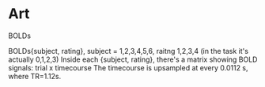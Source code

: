 # Art

BOLDs

BOLDs{subject, rating}, subject = 1,2,3,4,5,6, raitng 1,2,3,4 (in the task it's actually 0,1,2,3)
Inside each {subject, rating}, there's a matrix showing BOLD signals: trial x timecourse
The timecourse is upsampled at every 0.0112 s, where TR=1.12s. 


